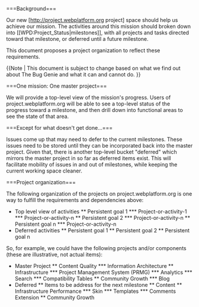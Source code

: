 ===Background===

Our new [http://project.webplatform.org project] space should help us achieve our mission. The activities around this mission should broken down into [[WPD:Project_Status|milestones]], with all projects and tasks directed toward that milestone, or deferred until a future milestone.

This document proposes a project organization to reflect these requirements.

{{Note | This document is subject to change based on what we find out about The Bug Genie and what it can and cannot do. }}


===One mission: One master project===

We will provide a top-level view of the mission's progress. Users of project.webplatform.org will be able to see a top-level status of the progress toward a milestone, and then drill down into functional areas to see the state of that area. 

===Except for what doesn't get done...===

Issues come up that may need to defer to the current milestones. These issues need to be stored until they can be incorporated back into the master project. Given that, there is another top-level bucket "deferred" which mirrors the master project in so far as deferred items exist. This will facilitate mobility of issues in and out of milestones, while keeping the current working space cleaner.

===Project organization===

The following organization of the projects on project.webplatform.org is one way to fulfill the requirements and dependencies above:

* Top level view of activities
** Persistent goal 1
*** Project-or-activity-1
*** Project-or-activity-n
** Persistent goal 2
*** Project-or-activity-n
** Persistent goal n
*** Project-or-activity-n
* Deferred activities
** Persistent goal 1
** Persistent goal 2
** Persistent goal n

So, for example, we could have the following projects and/or components (these are illustrative, not actual items):

* Master Project
** Content Quality
*** Information Architecture
** Infrastructure
*** Project Management System (PRMG)
*** Analytics
*** Search
*** Compatibility Tables
** Community Growth
*** Blog
* Deferred
** Items to be address for the next milestone
** Content
** Infrastructure Performance
*** Skin
*** Templates
*** Comments Extension
** Community Growth